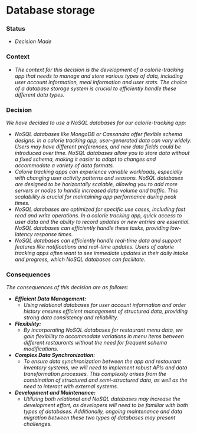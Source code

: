 #  Database storage
### Status
- *Decision Made*
  
### Context
- *The context for this decision is the development of a calorie-tracking app that needs to manage and store various types of data, including user account information, meal information and user stats. The choice of a database storage system is crucial to efficiently handle these different data types.*
  
### Decision
*We have decided to use a NoSQL databases for our calorie-tracking app:*    
  - *NoSQL databases like MongoDB or Cassandra offer flexible schema designs. In a calorie tracking app, user-generated data can vary widely. Users may have different preferences, and new data fields could be introduced over time. NoSQL databases allow you to store data without a fixed schema, making it easier to adapt to changes and accommodate a variety of data formats.*
  - *Calorie tracking apps can experience variable workloads, especially with changing user activity patterns and seasons. NoSQL databases are designed to be horizontally scalable, allowing you to add more servers or nodes to handle increased data volume and traffic. This scalability is crucial for maintaining app performance during peak times.*
  - *NoSQL databases are optimized for specific use cases, including fast read and write operations. In a calorie tracking app, quick access to user data and the ability to record updates or new entries are essential. NoSQL databases can efficiently handle these tasks, providing low-latency response times.*
  - *NoSQL databases can efficiently handle real-time data and support features like notifications and real-time updates. Users of calorie tracking apps often want to see immediate updates in their daily intake and progress, which NoSQL databases can facilitate.*
### Consequences
*The consequences of this decision are as follows:*
- ***Efficient Data Management:***
  - *Using relational databases for user account information and order history ensures efficient management of structured data, providing strong data consistency and reliability.*
- ***Flexibility:***
  - *By incorporating NoSQL databases for restaurant menu data, we gain flexibility to accommodate variations in menu items between different restaurants without the need for frequent schema modifications.*
- ***Complex Data Synchronization:***
  - *To ensure data synchronization between the app and restaurant inventory systems, we will need to implement robust APIs and data transformation processes. This complexity arises from the combination of structured and semi-structured data, as well as the need to interact with external systems.*
- ***Development and Maintenance:***
  - *Utilizing both relational and NoSQL databases may increase the development effort, as developers will need to be familiar with both types of databases. Additionally, ongoing maintenance and data migration between these two types of databases may present challenges.*
